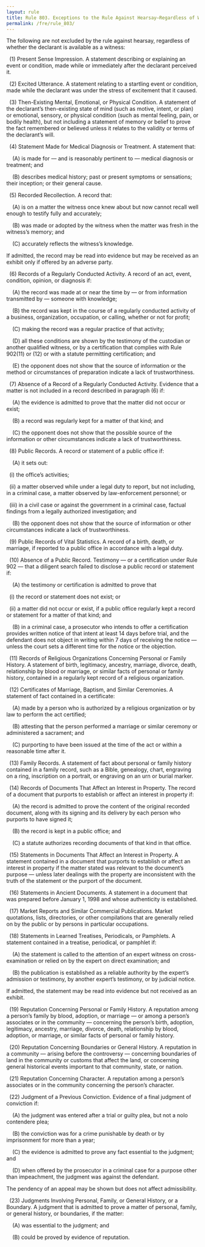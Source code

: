 ```yaml
---
layout: rule
title: Rule 803. Exceptions to the Rule Against Hearsay–Regardless of Whether the Declarant Is Available as a Witness
permalink: /fre/rule_803/
---
```


The following are not excluded by the rule against hearsay, regardless of whether the declarant is available as a witness:


&nbsp;&nbsp;(1) Present Sense Impression. A statement describing or explaining an event or condition, made while or immediately after the declarant perceived it.


&nbsp;&nbsp;(2) Excited Utterance. A statement relating to a startling event or condition, made while the declarant was under the stress of excitement that it caused.


&nbsp;&nbsp;(3) Then-Existing Mental, Emotional, or Physical Condition. A statement of the declarant’s then-existing state of mind (such as motive, intent, or plan) or emotional, sensory, or physical condition (such as mental feeling, pain, or bodily health), but not including a statement of memory or belief to prove the fact remembered or believed unless it relates to the validity or terms of the declarant’s will.


&nbsp;&nbsp;(4) Statement Made for Medical Diagnosis or Treatment. A statement that:


&nbsp;&nbsp;&nbsp;&nbsp;(A) is made for — and is reasonably pertinent to — medical diagnosis or treatment; and


&nbsp;&nbsp;&nbsp;&nbsp;(B) describes medical history; past or present symptoms or sensations; their inception; or their general cause.


&nbsp;&nbsp;(5) Recorded Recollection. A record that:


&nbsp;&nbsp;&nbsp;&nbsp;(A) is on a matter the witness once knew about but now cannot recall well enough to testify fully and accurately;


&nbsp;&nbsp;&nbsp;&nbsp;(B) was made or adopted by the witness when the matter was fresh in the witness’s memory; and


&nbsp;&nbsp;&nbsp;&nbsp;(C) accurately reflects the witness’s knowledge.


If admitted, the record may be read into evidence but may be received as an exhibit only if offered by an adverse party.


&nbsp;&nbsp;(6) Records of a Regularly Conducted Activity. A record of an act, event, condition, opinion, or diagnosis if:


&nbsp;&nbsp;&nbsp;&nbsp;(A) the record was made at or near the time by — or from information transmitted by — someone with knowledge;


&nbsp;&nbsp;&nbsp;&nbsp;(B) the record was kept in the course of a regularly conducted activity of a business, organization, occupation, or calling, whether or not for profit;


&nbsp;&nbsp;&nbsp;&nbsp;(C) making the record was a regular practice of that activity;


&nbsp;&nbsp;&nbsp;&nbsp;(D) all these conditions are shown by the testimony of the custodian or another qualified witness, or by a certification that complies with Rule 902(11) or (12) or with a statute permitting certification; and


&nbsp;&nbsp;&nbsp;&nbsp;(E) the opponent does not show that the source of information or the method or circumstances of preparation indicate a lack of trustworthiness.


&nbsp;&nbsp;(7) Absence of a Record of a Regularly Conducted Activity. Evidence that a matter is not included in a record described in paragraph (6) if:


&nbsp;&nbsp;&nbsp;&nbsp;(A) the evidence is admitted to prove that the matter did not occur or exist;


&nbsp;&nbsp;&nbsp;&nbsp;(B) a record was regularly kept for a matter of that kind; and


&nbsp;&nbsp;&nbsp;&nbsp;(C) the opponent does not show that the possible source of the information or other circumstances indicate a lack of trustworthiness.


&nbsp;&nbsp;(8) Public Records. A record or statement of a public office if:


&nbsp;&nbsp;&nbsp;&nbsp;(A) it sets out:


&nbsp;&nbsp;(i) the office’s activities;


&nbsp;&nbsp;(ii) a matter observed while under a legal duty to report, but not including, in a criminal case, a matter observed by law-enforcement personnel; or


&nbsp;&nbsp;(iii) in a civil case or against the government in a criminal case, factual findings from a legally authorized investigation; and


&nbsp;&nbsp;&nbsp;&nbsp;(B) the opponent does not show that the source of information or other circumstances indicate a lack of trustworthiness.


&nbsp;&nbsp;(9) Public Records of Vital Statistics. A record of a birth, death, or marriage, if reported to a public office in accordance with a legal duty.


&nbsp;&nbsp;(10) Absence of a Public Record. Testimony — or a certification under Rule 902 — that a diligent search failed to disclose a public record or statement if:


&nbsp;&nbsp;&nbsp;&nbsp;(A) the testimony or certification is admitted to prove that


&nbsp;&nbsp;(i) the record or statement does not exist; or


&nbsp;&nbsp;(ii) a matter did not occur or exist, if a public office regularly kept a record or statement for a matter of that kind; and


&nbsp;&nbsp;&nbsp;&nbsp;(B) in a criminal case, a prosecutor who intends to offer a certification provides written notice of that intent at least 14 days before trial, and the defendant does not object in writing within 7 days of receiving the notice — unless the court sets a different time for the notice or the objection.


&nbsp;&nbsp;(11) Records of Religious Organizations Concerning Personal or Family History. A statement of birth, legitimacy, ancestry, marriage, divorce, death, relationship by blood or marriage, or similar facts of personal or family history, contained in a regularly kept record of a religious organization.


&nbsp;&nbsp;(12) Certificates of Marriage, Baptism, and Similar Ceremonies. A statement of fact contained in a certificate:


&nbsp;&nbsp;&nbsp;&nbsp;(A) made by a person who is authorized by a religious organization or by law to perform the act certified;


&nbsp;&nbsp;&nbsp;&nbsp;(B) attesting that the person performed a marriage or similar ceremony or administered a sacrament; and


&nbsp;&nbsp;&nbsp;&nbsp;(C) purporting to have been issued at the time of the act or within a reasonable time after it.


&nbsp;&nbsp;(13) Family Records. A statement of fact about personal or family history contained in a family record, such as a Bible, genealogy, chart, engraving on a ring, inscription on a portrait, or engraving on an urn or burial marker.


&nbsp;&nbsp;(14) Records of Documents That Affect an Interest in Property. The record of a document that purports to establish or affect an interest in property if:


&nbsp;&nbsp;&nbsp;&nbsp;(A) the record is admitted to prove the content of the original recorded document, along with its signing and its delivery by each person who purports to have signed it;


&nbsp;&nbsp;&nbsp;&nbsp;(B) the record is kept in a public office; and


&nbsp;&nbsp;&nbsp;&nbsp;(C) a statute authorizes recording documents of that kind in that office.


&nbsp;&nbsp;(15) Statements in Documents That Affect an Interest in Property. A statement contained in a document that purports to establish or affect an interest in property if the matter stated was relevant to the document’s purpose — unless later dealings with the property are inconsistent with the truth of the statement or the purport of the document.


&nbsp;&nbsp;(16) Statements in Ancient Documents. A statement in a document that was prepared before January 1, 1998 and whose authenticity is established.


&nbsp;&nbsp;(17) Market Reports and Similar Commercial Publications. Market quotations, lists, directories, or other compilations that are generally relied on by the public or by persons in particular occupations.


&nbsp;&nbsp;(18) Statements in Learned Treatises, Periodicals, or Pamphlets. A statement contained in a treatise, periodical, or pamphlet if:


&nbsp;&nbsp;&nbsp;&nbsp;(A) the statement is called to the attention of an expert witness on cross-examination or relied on by the expert on direct examination; and


&nbsp;&nbsp;&nbsp;&nbsp;(B) the publication is established as a reliable authority by the expert’s admission or testimony, by another expert’s testimony, or by judicial notice.


If admitted, the statement may be read into evidence but not received as an exhibit.


&nbsp;&nbsp;(19) Reputation Concerning Personal or Family History. A reputation among a person’s family by blood, adoption, or marriage — or among a person’s associates or in the community — concerning the person’s birth, adoption, legitimacy, ancestry, marriage, divorce, death, relationship by blood, adoption, or marriage, or similar facts of personal or family history.


&nbsp;&nbsp;(20) Reputation Concerning Boundaries or General History. A reputation in a community — arising before the controversy — concerning boundaries of land in the community or customs that affect the land, or concerning general historical events important to that community, state, or nation.


&nbsp;&nbsp;(21) Reputation Concerning Character. A reputation among a person’s associates or in the community concerning the person’s character.


&nbsp;&nbsp;(22) Judgment of a Previous Conviction. Evidence of a final judgment of conviction if:


&nbsp;&nbsp;&nbsp;&nbsp;(A) the judgment was entered after a trial or guilty plea, but not a nolo contendere plea;


&nbsp;&nbsp;&nbsp;&nbsp;(B) the conviction was for a crime punishable by death or by imprisonment for more than a year;


&nbsp;&nbsp;&nbsp;&nbsp;(C) the evidence is admitted to prove any fact essential to the judgment; and


&nbsp;&nbsp;&nbsp;&nbsp;(D) when offered by the prosecutor in a criminal case for a purpose other than impeachment, the judgment was against the defendant.


The pendency of an appeal may be shown but does not affect admissibility.


&nbsp;&nbsp;(23) Judgments Involving Personal, Family, or General History, or a Boundary. A judgment that is admitted to prove a matter of personal, family, or general history, or boundaries, if the matter:


&nbsp;&nbsp;&nbsp;&nbsp;(A) was essential to the judgment; and


&nbsp;&nbsp;&nbsp;&nbsp;(B) could be proved by evidence of reputation.

